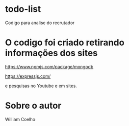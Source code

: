 # todo-list
Codigo para analise do recrutador 
# O codigo foi criado retirando informações dos sites 

https://www.npmjs.com/package/mongodb

https://expressjs.com/

e pesquisas no Youtube e em sites.

# Sobre o autor

William Coelho
